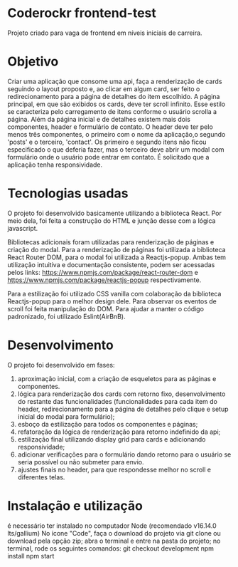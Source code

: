 # Coderockr frontend-test
Projeto criado para vaga de frontend em níveis iniciais de carreira.

# Objetivo
Criar uma aplicação que consome uma api, faça a renderização de cards seguindo o layout proposto e, ao clicar em algum card, ser feito o redirecionamento para a página de detalhes do item escolhido.
A página principal, em que são exibidos os cards, deve ter scroll infinito. Esse estilo se caracteriza pelo carregamento de itens conforme o usuário scrolla a página.
Além da página inicial e de detalhes existem mais dois componentes, header e formulário de contato.
O header deve ter pelo menos três componentes, o primeiro com o nome da aplicação,o segundo 'posts' e o terceiro, 'contact'. Os primeiro e segundo itens não ficou especificado o que deferia fazer, mas o terceiro deve abrir um modal com formulário onde o usuário pode entrar em contato.
É solicitado que a aplicação tenha responsividade.
# Tecnologias usadas
O projeto foi desenvolvido basicamente utilizando a biblioteca React. Por meio dela, foi feita a construção do HTML e junção desse com a lógica javascript.

Bibliotecas adicionais foram utilizadas para renderização de páginas e criação do modal.
Para a renderização de páginas foi utilizada a biblioteca React Router DOM, para o modal foi utilizada a Reactjs-popup.
Ambas tem utilização intuitiva e documentação consistente, podem ser acessadas pelos links:
https://www.npmjs.com/package/react-router-dom e https://www.npmjs.com/package/reactjs-popup respectivamente.

Para a estilização foi utilizado CSS vanilla com colaboração da biblioteca Reactjs-popup para o melhor design dele.
Para observar os eventos de scroll foi feita manipulação do DOM.
Para ajudar a manter o código padronizado, foi utilizado Eslint(AirBnB).

# Desenvolvimento
O projeto foi desenvolvido em fases: 
1. aproximação inicial, com a criação de esqueletos para as páginas e componentes.
2. lógica para renderização dos cards com retorno fixo, desenvolvimento do restante das funcionalidades (funcionalidades para cada item do header, redirecionamento para a página de detalhes pelo clique e setup inicial do modal para formulário);
3. esboço da estilização para todos os componentes e páginas;
4. refatoração da lógica de renderização para retorno indefinido da api;
5. estilização final utilizando display grid para cards e adicionando responsividade;
6. adicionar verificações para o formulário dando retorno para o usuário se seria possível ou não submeter para envio. 
7. ajustes finais no header, para que respondesse melhor no scroll e diferentes telas.

# Instalação e utilização
é necessário ter instalado no computador Node (recomendado v16.14.0 lts/gallium)
No ícone "Code", faça o download do projeto via git clone ou download pela opção zip; 
abra o terminal e entre na pasta do projeto;
no terminal, rode os seguintes comandos:
git checkout development
npm install
npm start

